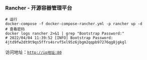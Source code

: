 ### Rancher - 开源容器管理平台

```shell
# 运行
docker-compose -f docker-compose-rancher.yml -p rancher up -d
# 查看密码
docker logs rancher 2>&1 | grep "Bootstrap Password:"
# 2022/04/04 11:39:52 [INFO] Bootstrap Password: 4jtd9fw2dt9t9qs5ffrs4srvf5xl95z6jbgm2qqpb97276qg8jgkgl
```

访问地址：[`http://ip地址:80`](http://www.xxx.com:80)